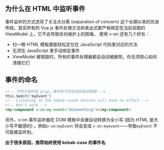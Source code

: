 ## 为什么在 HTML 中监听事件
事件监听的方式违背了关注点分离 (separation of concern) 这个长期以来的优良传统。其实所有的 Vue.js 事件处理方法和表达式都严格绑定在当前视图的 ViewModel 上，它不会导致任何维护上的困难。
使用 v-on 还有几个好处：
  * 扫一眼 HTML 模板便能轻松定位在 JavaScript 代码里对应的方法
  * 无须在 JavaScript 里手动绑定事件
  * ViewModel 被销毁时，所有的事件处理器都会自动被删除。你无须担心如何清理它们


## 事件的命名
```html
<!-- 不同于组件和 prop，事件名不存在任何自动转换 -->
this.$emit('myEvent')
<!-- Listening to the kebab-cased version will have no effect -->
<!-- Won't work -->
<my-component v-on:my-event="doSomething"></my-component>
```
另外，v-on 事件监听器在 DOM 模板中会被自动转换为全小写 (因为 HTML 是大小写不敏感的) 。例如`v-on:myEvent` 将会变成 `v-on:myevent`——导致`myEvent` 不可能被监听到。

**出于很多原因，推荐始终使用 kebab-case 的事件名**